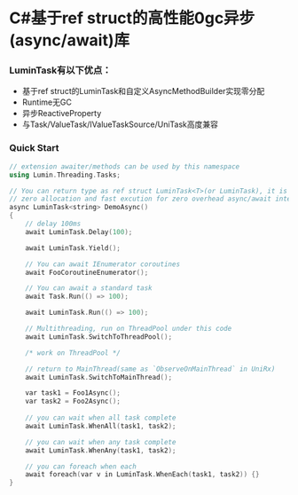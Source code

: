 # **C#基于ref struct的高性能0gc异步(async/await)库**


### **LuminTask有以下优点：**

*   基于ref struct的LuminTask和自定义AsyncMethodBuilder实现零分配
*   Runtime无GC
*   异步ReactiveProperty
*   与Task/ValueTask/IValueTaskSource/UniTask高度兼容

### **Quick Start**

```cpp
// extension awaiter/methods can be used by this namespace
using Lumin.Threading.Tasks;

// You can return type as ref struct LuminTask<T>(or LuminTask), it is unity specialized lightweight alternative of Task<T>
// zero allocation and fast excution for zero overhead async/await integrate with Unity
async LuminTask<string> DemoAsync()
{
    // delay 100ms
    await LuminTask.Delay(100); 

    await LuminTask.Yield();

    // You can await IEnumerator coroutines
    await FooCoroutineEnumerator();

    // You can await a standard task
    await Task.Run(() => 100);

    await LuminTask.Run(() => 100);

    // Multithreading, run on ThreadPool under this code
    await LuminTask.SwitchToThreadPool();

    /* work on ThreadPool */

    // return to MainThread(same as `ObserveOnMainThread` in UniRx)
    await LuminTask.SwitchToMainThread();

    var task1 = Foo1Async();
    var task2 = Foo2Async();
    
    // you can wait when all task complete
    await LuminTask.WhenAll(task1, task2);

    // you can wait when any task complete
    await LuminTask.WhenAny(task1, task2);

    // you can foreach when each
    await foreach(var v in LuminTask.WhenEach(task1, task2)) {}
}
```

